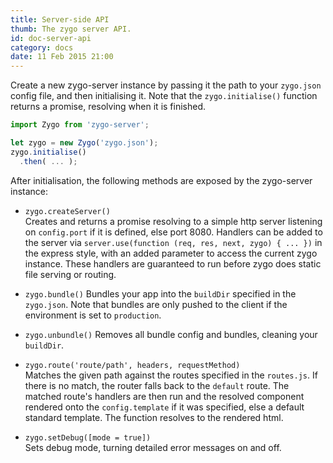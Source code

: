 ```yaml
---
title: Server-side API
thumb: The zygo server API.
id: doc-server-api
category: docs
date: 11 Feb 2015 21:00
---
```


Create a new zygo-server instance by passing it the path to your `zygo.json` config file, and then initialising it. Note that the `zygo.initialise()` function returns a promise, resolving when it is finished.
```javascript
import Zygo from 'zygo-server';

let zygo = new Zygo('zygo.json');
zygo.initialise()
  .then( ... );
```

After initialisation, the following methods are exposed by the zygo-server instance:

* `zygo.createServer()`  
Creates and returns a promise resolving to a simple http server listening on `config.port` if it is defined, else port 8080. Handlers can be added to the server via `server.use(function (req, res, next, zygo) { ... })` in the express style, with an added parameter to access the current zygo instance. These handlers are guaranteed to run before zygo does static file serving or routing.

* `zygo.bundle()`
Bundles your app into the `buildDir` specified in the `zygo.json`. Note that bundles are only pushed to the client if the environment is set to `production`.

* `zygo.unbundle()`
Removes all bundle config and bundles, cleaning your `buildDir`.

* `zygo.route('route/path', headers, requestMethod)`  
Matches the given path against the routes specified in the `routes.js`. If there is no match, the router falls back to the `default` route. The matched route's handlers are then run and the resolved component rendered onto the `config.template` if it was specified, else a default standard template. The function resolves to the rendered html.

* `zygo.setDebug([mode = true])`  
Sets debug mode, turning detailed error messages on and off.
